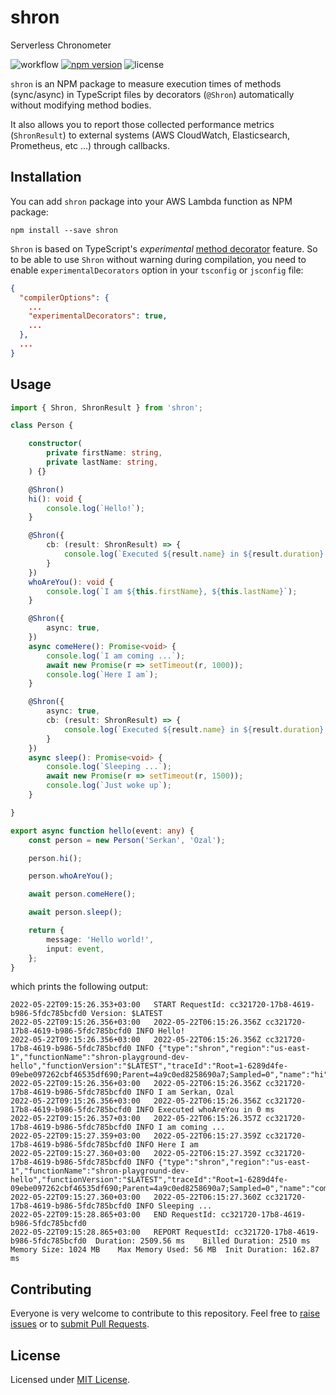 # shron
Serverless Chronometer

![workflow](https://github.com/serkan-ozal/shron/actions/workflows/build.yml/badge.svg)
[![npm version](https://badge.fury.io/js/shron.svg)](https://badge.fury.io/js/shron)
![license](https://img.shields.io/badge/license-MIT-blue)

`shron` is an NPM package to measure execution times of methods (sync/async) in TypeScript files 
by decorators (`@Shron`) automatically without modifying method bodies.

It also allows you to report those collected performance metrics (`ShronResult`)
to external systems (AWS CloudWatch, Elasticsearch, Prometheus, etc ...) through callbacks.

## Installation

You can add `shron` package into your AWS Lambda function as NPM package:

```
npm install --save shron
```

`Shron` is based on TypeScript's *experimental* [method decorator](https://www.typescriptlang.org/docs/handbook/decorators.html#method-decorators) feature.
So to be able to use `Shron` without warning during compilation, 
you need to enable `experimentalDecorators` option in your `tsconfig` or `jsconfig` file:
```json
{
  "compilerOptions": {
    ...
    "experimentalDecorators": true,
    ...
  },
  ...
}
```

## Usage

```ts
import { Shron, ShronResult } from 'shron';

class Person {

    constructor(
        private firstName: string,
        private lastName: string,
    ) {}

    @Shron()
    hi(): void {
        console.log(`Hello!`);
    }

    @Shron({
        cb: (result: ShronResult) => {
            console.log(`Executed ${result.name} in ${result.duration} ms`);
        }
    })
    whoAreYou(): void {
        console.log(`I am ${this.firstName}, ${this.lastName}`);
    }

    @Shron({
        async: true,
    })
    async comeHere(): Promise<void> {
        console.log(`I am coming ...`);
        await new Promise(r => setTimeout(r, 1000));
        console.log(`Here I am`);
    }

    @Shron({
        async: true,
        cb: (result: ShronResult) => {
            console.log(`Executed ${result.name} in ${result.duration} ms`);
        }
    })
    async sleep(): Promise<void> {
        console.log(`Sleeping ...`);
        await new Promise(r => setTimeout(r, 1500));
        console.log(`Just woke up`);
    }

}

export async function hello(event: any) {
    const person = new Person('Serkan', 'Ozal');

    person.hi();

    person.whoAreYou();

    await person.comeHere();

    await person.sleep();

    return {
        message: 'Hello world!',
        input: event,
    };
}
```

which prints the following output:
```
2022-05-22T09:15:26.353+03:00	START RequestId: cc321720-17b8-4619-b986-5fdc785bcfd0 Version: $LATEST
2022-05-22T09:15:26.356+03:00	2022-05-22T06:15:26.356Z cc321720-17b8-4619-b986-5fdc785bcfd0 INFO Hello!
2022-05-22T09:15:26.356+03:00	2022-05-22T06:15:26.356Z cc321720-17b8-4619-b986-5fdc785bcfd0 INFO {"type":"shron","region":"us-east-1","functionName":"shron-playground-dev-hello","functionVersion":"$LATEST","traceId":"Root=1-6289d4fe-09ebe097262cbf46535df690;Parent=4a9c0ed8258690a7;Sampled=0","name":"hi","startTime":1653200126355,"duration":0,"durationHighRes":0.548095}
2022-05-22T09:15:26.356+03:00	2022-05-22T06:15:26.356Z cc321720-17b8-4619-b986-5fdc785bcfd0 INFO I am Serkan, Ozal
2022-05-22T09:15:26.356+03:00	2022-05-22T06:15:26.356Z cc321720-17b8-4619-b986-5fdc785bcfd0 INFO Executed whoAreYou in 0 ms
2022-05-22T09:15:26.357+03:00	2022-05-22T06:15:26.357Z cc321720-17b8-4619-b986-5fdc785bcfd0 INFO I am coming ...
2022-05-22T09:15:27.359+03:00	2022-05-22T06:15:27.359Z cc321720-17b8-4619-b986-5fdc785bcfd0 INFO Here I am
2022-05-22T09:15:27.360+03:00	2022-05-22T06:15:27.359Z cc321720-17b8-4619-b986-5fdc785bcfd0 INFO {"type":"shron","region":"us-east-1","functionName":"shron-playground-dev-hello","functionVersion":"$LATEST","traceId":"Root=1-6289d4fe-09ebe097262cbf46535df690;Parent=4a9c0ed8258690a7;Sampled=0","name":"comeHere","startTime":1653200126357,"duration":1002,"durationHighRes":1002.726858}
2022-05-22T09:15:27.360+03:00	2022-05-22T06:15:27.360Z cc321720-17b8-4619-b986-5fdc785bcfd0 INFO Sleeping ...
2022-05-22T09:15:28.865+03:00	END RequestId: cc321720-17b8-4619-b986-5fdc785bcfd0
2022-05-22T09:15:28.865+03:00   REPORT RequestId: cc321720-17b8-4619-b986-5fdc785bcfd0	Duration: 2509.56 ms	Billed Duration: 2510 ms	Memory Size: 1024 MB	Max Memory Used: 56 MB	Init Duration: 162.87 ms	
```


## Contributing

Everyone is very welcome to contribute to this repository.
Feel free to [raise issues](https://github.com/serkan-ozal/shron/issues)
or to [submit Pull Requests](https://github.com/serkan-ozal/shron/pulls).


## License

Licensed under [MIT License](LICENSE).
